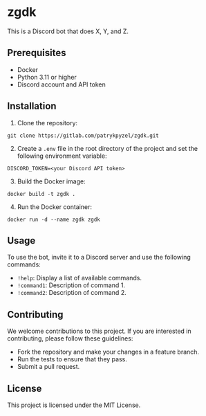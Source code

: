 # zgdk

This is a Discord bot that does X, Y, and Z.

## Prerequisites

- Docker
- Python 3.11 or higher
- Discord account and API token

## Installation

1. Clone the repository:

`git clone https://gitlab.com/patrykpyzel/zgdk.git`


2. Create a `.env` file in the root directory of the project and set the following environment variable:

`DISCORD_TOKEN=<your Discord API token>`


3. Build the Docker image:

`docker build -t zgdk .`


4. Run the Docker container:

`docker run -d --name zgdk zgdk`


## Usage

To use the bot, invite it to a Discord server and use the following commands:

- `!help`: Display a list of available commands.
- `!command1`: Description of command 1.
- `!command2`: Description of command 2.

## Contributing

We welcome contributions to this project. If you are interested in contributing, please follow these guidelines:

- Fork the repository and make your changes in a feature branch.
- Run the tests to ensure that they pass.
- Submit a pull request.

## License

This project is licensed under the MIT License.


